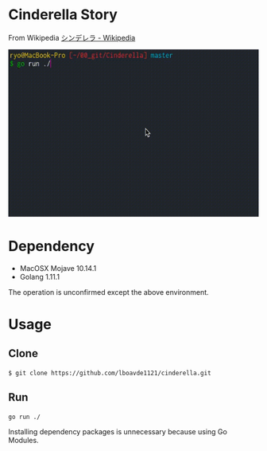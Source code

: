 # Cinderella Story
From Wikipedia
[シンデレラ - Wikipedia](https://ja.wikipedia.org/wiki/%E3%82%B7%E3%83%B3%E3%83%87%E3%83%AC%E3%83%A9)

![Cinderella](./cinderella.gif)


# Dependency
- MacOSX Mojave 10.14.1
- Golang 1.11.1

The operation is unconfirmed except the above environment.

# Usage

## Clone
```
$ git clone https://github.com/lboavde1121/cinderella.git
```

## Run
```
go run ./
```
Installing dependency packages is unnecessary because using Go Modules.
